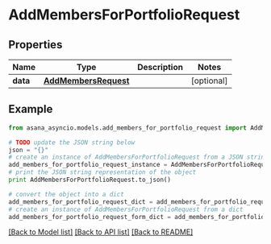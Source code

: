 # AddMembersForPortfolioRequest


## Properties

Name | Type | Description | Notes
------------ | ------------- | ------------- | -------------
**data** | [**AddMembersRequest**](AddMembersRequest.md) |  | [optional] 

## Example

```python
from asana_asyncio.models.add_members_for_portfolio_request import AddMembersForPortfolioRequest

# TODO update the JSON string below
json = "{}"
# create an instance of AddMembersForPortfolioRequest from a JSON string
add_members_for_portfolio_request_instance = AddMembersForPortfolioRequest.from_json(json)
# print the JSON string representation of the object
print AddMembersForPortfolioRequest.to_json()

# convert the object into a dict
add_members_for_portfolio_request_dict = add_members_for_portfolio_request_instance.to_dict()
# create an instance of AddMembersForPortfolioRequest from a dict
add_members_for_portfolio_request_form_dict = add_members_for_portfolio_request.from_dict(add_members_for_portfolio_request_dict)
```
[[Back to Model list]](../README.md#documentation-for-models) [[Back to API list]](../README.md#documentation-for-api-endpoints) [[Back to README]](../README.md)


